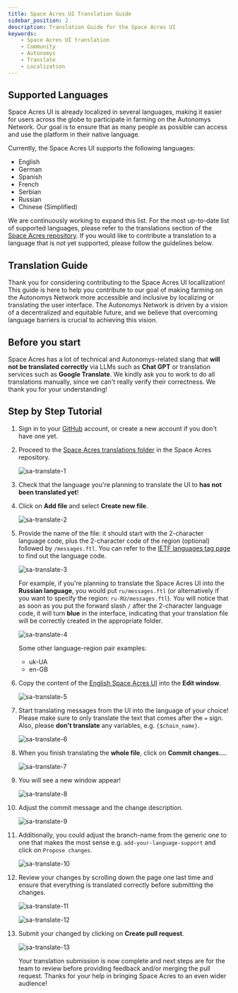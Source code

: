 ```yaml
---
title: Space Acres UI Translation Guide
sidebar_position: 2
description: Translation Guide for the Space Acres UI
keywords:
    - Space Acres UI translation
    - Community
    - Autonomys
    - Translate
    - Localization
---
```


## Supported Languages
Space Acres UI is already localized in several languages, making it easier for users across the globe to participate in farming on the Autonomys Network. Our goal is to ensure that as many people as possible can access and use the platform in their native language.

Currently, the Space Acres UI supports the following languages:

- English
- German
- Spanish
- French
- Serbian
- Russian
- Chinese (Simplified)

We are continuously working to expand this list. For the most up-to-date list of supported languages, please refer to the translations section of the [Space Acres repository](https://github.com/autonomys/space-acres/tree/main/res/translations). If you would like to contribute a translation to a language that is not yet supported, please follow the guidelines below. 


## Translation Guide

Thank you for considering contributing to the Space Acres UI locallization! This guide is here to help you contribute to our goal of making farming on the Autonomys Network more accessible and inclusive by localizing or translating the user interface. The Autonomys Network is driven by a vision of a decentralized and equitable future, and we believe that overcoming language barriers is crucial to achieving this vision.

## Before you start

Space Acres has a lot of technical and Autonomys-related slang that **will not be translated correctly** via LLMs such as **Chat GPT** or translation services such as **Google Translate**. We kindly ask you to work to do all translations manually, since we can't really verify their correctness. We thank you for your understanding! 

## Step by Step Tutorial

1. Sign in to your [GitHub](https://github.com/) account, or create a new account if you don't have one yet. 
2. Proceed to the [Space Acres translations folder](https://github.com/autonomys/space-acres/tree/main/res/translations) in the Space Acres repository.

    ![sa-translate-1](/img/doc-imgs/space-acres-translate/sa-translate-1.png)

3. Check that the language you're planning to translate the UI to **has not been translated yet**! 
4. Click on **Add file** and select **Create new file**.
    
    ![sa-translate-2](/img/doc-imgs/space-acres-translate/sa-translate-2.png)

    
5. Provide the name of the file: it should start with the 2-character language code, plus the 2-character code of the region (optional) followed by `/messages.ftl`. You can refer to the [IETF languages tag page](https://en.wikipedia.org/wiki/IETF_language_tag) to find out the language code. 

    ![sa-translate-3](/img/doc-imgs/space-acres-translate/sa-translate-3.png)

    For example, if you're planning to translate the Space Acres UI into the **Russian language**, you would put `ru/messages.ftl` (or alternatively if you want to specify the region: `ru-RU/messages.ftl`). You will notice that as soon as you put the forward slash `/` after the 2-character language code, it will turn **blue** in the interface, indicating that your translation file will be correctly created in the appropriate folder.

    ![sa-translate-4](/img/doc-imgs/space-acres-translate/sa-translate-4.png)

    Some other language-region pair examples:
    - uk-UA
    - en-GB

6. Copy the content of the [English Space Acres UI](https://github.com/autonomys/space-acres/blob/main/res/translations/en/messages.ftl) into the **Edit window**.

    ![sa-translate-5](/img/doc-imgs/space-acres-translate/sa-translate-5.png)

7. Start translating messages from the UI into the language of your choice! Please make sure to only translate the text that comes after the `=` sign. Also, please **don't translate** any variables, e.g. `{$chain_name}`.

    ![sa-translate-6](/img/doc-imgs/space-acres-translate/sa-translate-6.png)

8. When you finish translating the **whole file**, click on **Commit changes...**.
    
    ![sa-translate-7](/img/doc-imgs/space-acres-translate/sa-translate-7.png)

9. You will see a new window appear!
    
    ![sa-translate-8](/img/doc-imgs/space-acres-translate/sa-translate-8.png)

10. Adjust the commit message and the change description.

    ![sa-translate-9](/img/doc-imgs/space-acres-translate/sa-translate-9.png)

11. Additionally, you could adjust the branch-name from the generic one to one that makes the most sense e.g. `add-your-language-support` and click on `Propose changes`.

    ![sa-translate-10](/img/doc-imgs/space-acres-translate/sa-translate-10.png)

12. Review your changes by scrolling down the page one last time and ensure that everything is translated correctly before submitting the changes.

    ![sa-translate-11](/img/doc-imgs/space-acres-translate/sa-translate-11.png)

    ![sa-translate-12](/img/doc-imgs/space-acres-translate/sa-translate-12.png)

13. Submit your changed by clicking on **Create pull request**.

    ![sa-translate-13](/img/doc-imgs/space-acres-translate/sa-translate-13.png)

    Your translation submission is now complete and next steps are for the team to review before providing feedback and/or merging the pull request. Thanks for your help in bringing Space Acres to an even wider audience!